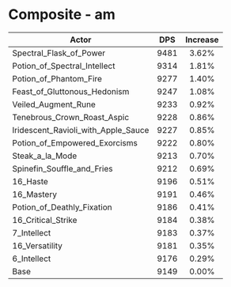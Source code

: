 # Composite - am
| Actor | DPS | Increase |
|---|:---:|:---:|
|Spectral_Flask_of_Power|9481|3.62%|
|Potion_of_Spectral_Intellect|9314|1.81%|
|Potion_of_Phantom_Fire|9277|1.40%|
|Feast_of_Gluttonous_Hedonism|9247|1.08%|
|Veiled_Augment_Rune|9233|0.92%|
|Tenebrous_Crown_Roast_Aspic|9228|0.86%|
|Iridescent_Ravioli_with_Apple_Sauce|9227|0.85%|
|Potion_of_Empowered_Exorcisms|9222|0.80%|
|Steak_a_la_Mode|9213|0.70%|
|Spinefin_Souffle_and_Fries|9212|0.69%|
|16_Haste|9196|0.51%|
|16_Mastery|9191|0.46%|
|Potion_of_Deathly_Fixation|9186|0.41%|
|16_Critical_Strike|9184|0.38%|
|7_Intellect|9183|0.37%|
|16_Versatility|9181|0.35%|
|6_Intellect|9176|0.29%|
|Base|9149|0.00%|
